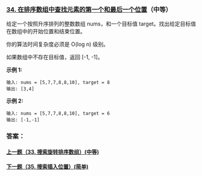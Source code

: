 ### [34. 在排序数组中查找元素的第一个和最后一个位置](https://leetcode-cn.com/problems/find-first-and-last-position-of-element-in-sorted-array/)（中等）

给定一个按照升序排列的整数数组 nums，和一个目标值 target。找出给定目标值在数组中的开始位置和结束位置。

你的算法时间复杂度必须是 O(log n) 级别。

如果数组中不存在目标值，返回 [-1, -1]。

**示例 1:**

```
输入: nums = [5,7,7,8,8,10], target = 8
输出: [3,4]
```

**示例 2:**

```
输入: nums = [5,7,7,8,8,10], target = 6
输出: [-1,-1]
```



### 答案：



#### [上一题（33. 搜索旋转排序数组）(中等)](https://github.com/sdwwld/leetCode/blob/master/src/main/java/com/wld/java/leetcode/leetCode0033.md)

#### [下一题（35. 搜索插入位置）(简单)](https://github.com/sdwwld/leetCode/blob/master/src/main/java/com/wld/java/leetcode/leetCode0035.md)